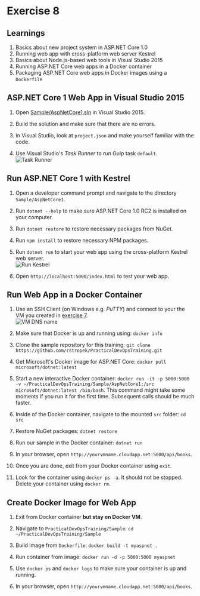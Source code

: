 # Exercise 8


## Learnings

1. Basics about new project system in ASP.NET Core 1.0
1. Running web app with cross-platform web server Kestrel
1. Basics about Node.js-based web tools in Visual Studio 2015
1. Running ASP.NET Core web apps in a Docker container
1. Packaging ASP.NET Core web apps in Docker images using a `Dockerfile`


## ASP.NET Core 1 Web App in Visual Studio 2015

1. Open [Sample/AspNetCore1.sln](../Sample/) in Visual Studio 2015.

1. Build the solution and make sure that there are no errors.

1. In Visual Studio, look at `project.json` and make yourself familiar with the code.

1. Use Visual Studio's *Task Runner* to run Gulp task `default`.<br/>
   ![Task Runner](img/visual-studio-run-gulp.png)


## Run ASP.NET Core 1 with Kestrel

1. Open a developer command prompt and navigate to the directory `Sample/AspNetCore1`.

1. Run `dotnet --help` to make sure ASP.NET Core 1.0 RC2 is installed on your computer.

1. Run `dotnet restore` to restore necessary packages from NuGet.

1. Run `npm install` to restore necessary NPM packages.

1. Run `dotnet run` to start your web app using the cross-platform Kestrel web server.<br/>
   ![Run Kestrel](img/run-kestrel.png)

1. Open `http://localhost:5000/index.html` to test your web app.


## Run Web App in a Docker Container
  
1. Use an SSH Client (on Windows e.g. *PuTTY*) and connect to your the VM you created in [exercise 7](exercise07.md).<br/>
   ![VM DNS name](img/vm-dns-name.png)

1. Make sure that Docker is up and running using: `docker info`

1. Clone the sample repository for this training: `git clone https://github.com/rstropek/PracticalDevOpsTraining.git`

1. Get Microsoft's Docker image for ASP.NET Core: `docker pull microsoft/dotnet:latest` 

1. Start a new interactive Docker container: `docker run -it -p 5000:5000 -v ~/PracticalDevOpsTraining/Sample/AspNetCore1:/src microsoft/dotnet:latest /bin/bash`. This command might take some moments if you run it for the first time. Subsequent calls should be much faster.

1. Inside of the Docker container, navigate to the mounted `src` folder: `cd src`

1. Restore NuGet packages: `dotnet restore`

1. Run our sample in the Docker container: `dotnet run`

1. In your browser, open `http://yourvmname.cloudapp.net:5000/api/books`.

1. Once you are done, exit from your Docker container using `exit`.

1. Look for the container using `docker ps -a`. It should not be stopped. Delete your container using `docker rm`.


## Create Docker Image for Web App

1. Exit from Docker container **but stay on Docker VM**.

1. Navigate to `PracticalDevOpsTraining/Sample`: `cd ~/PracticalDevOpsTraining/Sample`

1. Build image from `Dockerfile`: `docker build -t myaspnet .`

1. Run container from image: `docker run -d -p 5000:5000 myaspnet`

1. Use `docker ps` and `docker logs` to make sure your container is up and running.

1. In your browser, open `http://yourvmname.cloudapp.net:5000/api/books`.
